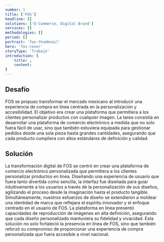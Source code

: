```yaml
---
number: 1
title: ['FOS']
headline: []
solutions: ['E-Commerce, Digital Brand']
services: []
methodologies: []
period: []
portrait: 'fos-thumbnail'
hero: 'fos-cover'
storyType: 'Trabajo'
introduction: {
    title: ,
    content: 
}
---
```


## Desafío

FOS se propuso transformar el mercado mexicano al introducir una experiencia de compra en línea centrada en la personalización y accesibilidad. El objetivo era crear una plataforma que permitiera a los clientes personalizar productos con cualquier imagen. La tarea consistía en desarrollar una plataforma de comercio electrónico a medida que no solo fuera fácil de usar, sino que también estuviera equipada para gestionar pedidos desde una sola pieza hasta grandes cantidades, asegurando que cada producto cumpliera con altos estándares de definición y calidad.

## Solución

La transformación digital de FOS se centró en crear una plataforma de comercio electrónico personalizada que permitiera a los clientes personalizar productos en línea. Diseñando una experiencia de usuario que fuera tanto divertida como sencilla, la interfaz fue diseñada para guiar intuitivamente a los usuarios a través de la personalización de sus diseños, agilizando el proceso desde la imaginación hasta el producto tangible. Simultáneamente, nuestros esfuerzos de diseño se extendieron a moldear una identidad de marca que reflejara el espíritu innovador y el enfoque centrado en el usuario de FOS. La plataforma en línea presentó capacidades de reproducción de imágenes en alta definición, asegurando que cada diseño personalizado mantuviera su fidelidad y vivacidad. Esta solución no solo fortaleció la presencia en línea de FOS, sino que también reforzó su compromiso de proporcionar una experiencia de compra personalizada que fuera accesible a nivel nacional.